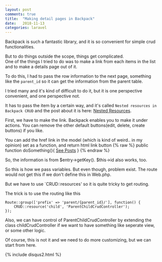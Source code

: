 ```yaml
---
layout: post
comments: true
title:  "Making detail pages in Backpack"
date:   2018-11-13
categories: laravel
---
```


Backpack is such a fantastic library,
and it is so convenient for simple crud functionalities.


But to do things outside the scope, things get complicated.
<br>One of the things I tried to do was to make a link from each items
in the list and to make a details page out of it.


To do this, I had to pass the row information to the next page,
something like the `parent_id` so it can get the 
information from the parent table.


I tried many and it's kind of difficult to do it,
but it is one perspective convenient, and one perspective not.


It has to pass the item by a certain way,
and it's called `Nested resources in Backpack CRUD`
and the post about it is here: [Nested Resources](https://backpackforlaravel.com/articles/tutorials/nested-resources-in-backpack-crud/). 

First, we have to make the link.
Backpack enables you to make it under actions.
You can remove the other default buttons(edit, delete, create buttons)
if you like.

You can add the href link in the model (which is kind of weird.. in my opinion)
set as a function, and return html link button
    {% raw %}
    public function doSomething(){
        <a href="{{ Request::url().'/'.$entry->getKey().'/child' }}/post" class="btn btn-xs btn-default"><i class="fa fa-eye"></i> See Posts</a>
    }
    {% endraw %}

So, the information is from $entry->getKey().
$this->id also works, too.

So this is how we pass variables.
But even though, problem exist.
The route would not get this if we don't define this in Web.php.

But we have to use `CRUD::resources' so it is quite tricky to get routing.

The trick is to use the routing like this

    Route::group(['prefix' => 'parent/{parent_id}/'], function() {
        CRUD::resource('child', 'ParentChildCrudController');
    });


Also, we can have control of ParentChildCrudController by 
extending the class childCrudController if we want to have something like
seperate view, or some other logic.

Of course, this is not it and we need to do more customizing,
but we can start from here.






{% include disqus2.html %}
